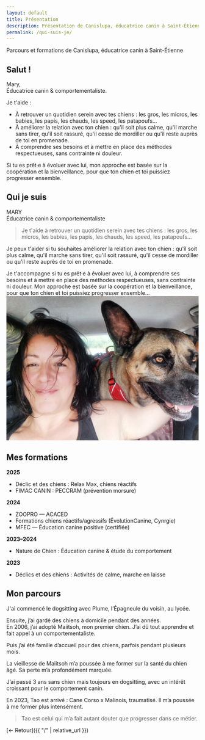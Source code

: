 ```yaml
---
layout: default
title: Présentation
description: Présentation de Canislupa, éducatrice canin à Saint-Étienne
permalink: /qui-suis-je/
---
```

Parcours et formations de Canislupa, éducatrice canin à Saint-Étienne


## Salut !

Mary,    
Éducatrice canin & comportementaliste.

Je t'aide : 
- À retrouver un quotidien serein avec tes chiens : les gros, les micros, les babies, les papis, les chauds, les speed, les patapoufs...
- À améliorer la relation avec ton chien : qu'il soit plus calme, qu'il marche sans tirer, qu'il soit rassuré, qu'il cesse de mordiller ou qu'il reste auprès de toi en promenade.
- À comprendre ses besoins et à mettre en place des méthodes respectueuses, sans contrainte ni douleur. 

Si tu es prêt·e à évoluer avec lui, mon approche est basée sur la coopération et la bienveillance, pour que ton chien et toi puissiez progresser ensemble.

## Qui je suis

MARY  
Éducatrice canin & comportementaliste

> Je t'aide à retrouver un quotidien serein avec tes chiens : les gros, les micros, les babies, les papis, les chauds, les speed, les patapoufs...

Je peux t'aider si tu souhaites améliorer la relation avec ton chien : qu'il soit plus calme, qu'il marche sans tirer, qu'il soit rassuré, qu'il cesse de mordiller ou qu'il reste auprès de toi en promenade.

Je t'accompagne si tu es prêt·e à évoluer avec lui, à comprendre ses besoins et à mettre en place des méthodes respectueuses, sans contrainte ni douleur. Mon approche est basée sur la coopération et la bienveillance, pour que ton chien et toi puissiez progresser ensemble...
![photo moi et le chien](../assets/images/presentation.jpg)

## Mes formations


**2025**
- Déclic et des chiens : Relax Max, chiens réactifs
- FIMAC CANIN : PECCRAM (prévention morsure)

**2024**
- ZOOPRO — ACACED
- Formations chiens réactifs/agressifs (ÉvolutionCanine, Cynrgie)
- MFEC — Éducation canine positive (certifiée)

**2023–2024**
- Nature de Chien : Éducation canine & étude du comportement

**2023**
- Déclics et des chiens : Activités de calme, marche en laisse


## Mon parcours

J'ai commencé le dogsitting avec Plume, l’Épagneule du voisin, au lycée.

Ensuite, j’ai gardé des chiens à domicile pendant des années.  
En 2006, j’ai adopté Maiitsoh, mon premier chien. J’ai dû tout apprendre et fait appel à un comportementaliste.

Puis j’ai été famille d’accueil pour des chiens, parfois pendant plusieurs mois.

La vieillesse de Maiitsoh m’a poussée à me former sur la santé du chien âgé. Sa perte m’a profondément marquée.

J’ai passé 3 ans sans chien mais toujours en dogsitting, avec un intérêt croissant pour le comportement canin.

En 2023, Tao est arrivé : Cane Corso x Malinois, traumatisé. Il m’a poussée à me former plus intensément.

> Tao est celui qui m’a fait autant douter que progresser dans ce métier.


[← Retour]({{ "/" | relative_url }})

